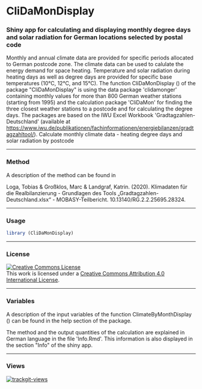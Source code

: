 # CliDaMonDisplay

### Shiny app for calculating and displaying monthly degree days and solar radiation for German locations selected by postal code

Monthly and annual climate data are provided for specific periods allocated to German postcode zone. The climate data can be used to calulate the energy demand for space heating. Temperature and solar radiation during heating days as well as degree days are provided for specific base temperatures (10°C, 12°C, and 15°C). The function CliDaMonDisplay () of the package "CliDaMonDisplay" is using the data package 'clidamonger' containing monthly values for more than 800 German weather stations (starting from 1995) and the calculation package 'CliDaMon' for finding the three closest weather stations to a postcode and for calculating the degree days. The packages are based on the IWU Excel Workbook 'Gradtagzahlen-Deutschland' (available at https://www.iwu.de/publikationen/fachinformationen/energiebilanzen/gradtagzahltool/).
Calculate monthly climate data - heating degree days and solar radiation by postcode

---

### Method

A description of the method can be found in

Loga, Tobias & Großklos, Marc & Landgraf, Katrin. (2020). Klimadaten für die Realbilanzierung - Grundlagen des Tools „Gradtagzahlen-Deutschland.xlsx“ - MOBASY-Teilbericht. 10.13140/RG.2.2.25695.28324.


---

### Usage

```r
library (CliDaMonDisplay)

```
---

### License

<a rel="license" href="https://creativecommons.org/licenses/by/4.0/"><img alt="Creative Commons License" style="border-width:0" src="https://i.creativecommons.org/l/by/4.0/80x15.png" /></a><br />This work is licensed under a <a rel="license" href="https://creativecommons.org/licenses/by/4.0/">Creative Commons Attribution 4.0 International License</a>.

---


### Variables

A description of the input variables of the function ClimateByMonthDisplay () 
can be found in the help section of the package.

The method and the output quantities of the calculation are explained in German language in the file 'Info.Rmd'. 
This information is also displayed in the section "Info" of the shiny app.  

---


### Views
 <a href="https://trackgit.com">
<img src="https://us-central1-trackgit-analytics.cloudfunctions.net/token/ping/m74l9bu39linw5t9ut8m" alt="trackgit-views" />
</a>
